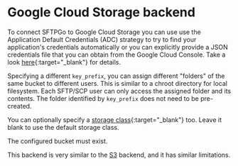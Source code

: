 # Google Cloud Storage backend

To connect SFTPGo to Google Cloud Storage you can use use the Application Default Credentials (ADC) strategy to try to find your application's credentials automatically or you can explicitly provide a JSON credentials file that you can obtain from the Google Cloud Console. Take a look [here](https://cloud.google.com/docs/authentication/production#providing_credentials_to_your_application){:target="_blank"} for details.

Specifying a different `key_prefix`, you can assign different "folders" of the same bucket to different users. This is similar to a chroot directory for local filesystem. Each SFTP/SCP user can only access the assigned folder and its contents. The folder identified by `key_prefix` does not need to be pre-created.

You can optionally specify a [storage class](https://cloud.google.com/storage/docs/storage-classes){:target="_blank"} too. Leave it blank to use the default storage class.

The configured bucket must exist.

This backend is very similar to the [S3](s3.md) backend, and it has similar limitations.
